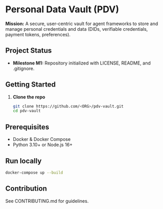 # Personal Data Vault (PDV)

**Mission:**
A secure, user-centric vault for agent frameworks to store and manage personal credentials and data (DIDs, verifiable credentials, payment tokens, preferences).

## Project Status
- **Milestone M1:** Repository initialized with LICENSE, README, and .gitignore.

## Getting Started

1. **Clone the repo**

   ```bash
   git clone https://github.com/<ORG>/pdv-vault.git
   cd pdv-vault
   ```

## Prerequisites

- Docker & Docker Compose
- Python 3.10+ or Node.js 16+

## Run locally

```bash
docker-compose up --build
```

## Contribution

See CONTRIBUTING.md for guidelines.
